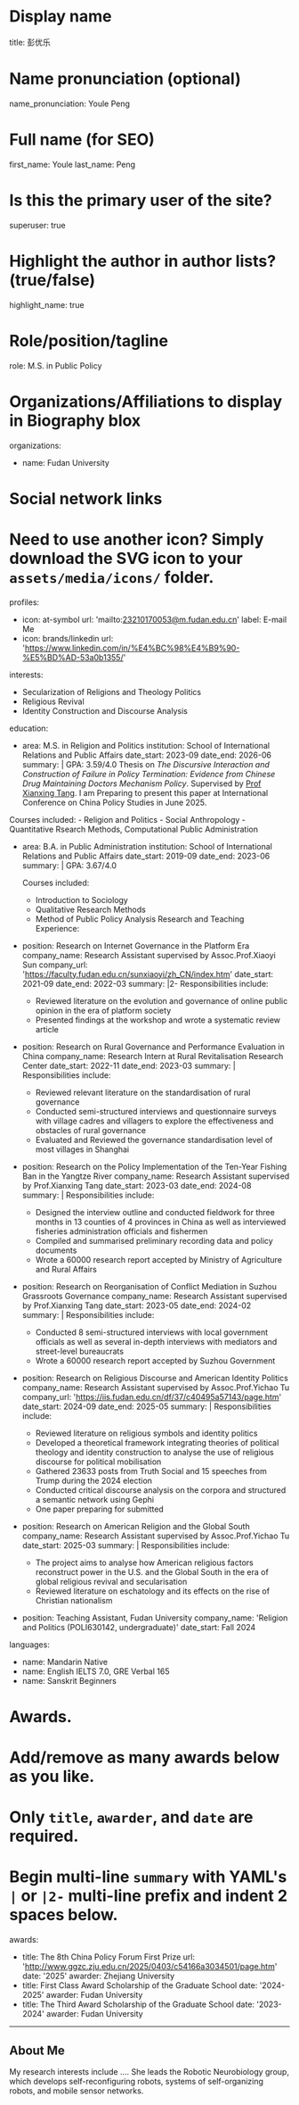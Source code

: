 
# Display name
title: 彭优乐

# Name pronunciation (optional)
name_pronunciation: Youle Peng

# Full name (for SEO)
first_name: Youle
last_name: Peng

# Is this the primary user of the site?
superuser: true

# Highlight the author in author lists? (true/false)
highlight_name: true

# Role/position/tagline
role: M.S. in Public Policy

# Organizations/Affiliations to display in Biography blox
organizations:
  - name: Fudan University
 
# Social network links
# Need to use another icon? Simply download the SVG icon to your `assets/media/icons/` folder.
profiles:
  - icon: at-symbol
    url: 'mailto:23210170053@m.fudan.edu.cn'
    label: E-mail Me
  - icon: brands/linkedin
    url: 'https://www.linkedin.com/in/%E4%BC%98%E4%B9%90-%E5%BD%AD-53a0b1355/'

interests:
  - Secularization of Religions and Theology Politics
  - Religious Revival
  - Identity Construction and Discourse Analysis

education:
  - area: M.S. in Religion and Politics
    institution: School of International Relations and Public Affairs
    date_start: 2023-09
    date_end: 2026-06
    summary: |
     GPA: 3.59/4.0
     Thesis on _The Discursive Interaction and Construction of Failure in Policy Termination: Evidence from Chinese Drug Maintaining Doctors Mechanism Policy_. Supervised by [Prof Xianxing Tang](https://faculty.fudan.edu.cn/tangxianxing/zh_CN/index.htm). I am Preparing to present this paper at International Conference on China Policy Studies in June 2025.

 Courses included:
      - Religion and Politics
      - Social Anthropology
      - Quantitative Rsearch Methods, Computational Public Administration

  - area: B.A. in Public Administration
    institution: School of International Relations and Public Affairs
    date_start: 2019-09
    date_end: 2023-06
    summary: |
      GPA: 3.67/4.0
      
      Courses included:
      - Introduction to Sociology
      - Qualitative Research Methods
      - Method of Public Policy Analysis
Research and Teaching Experience:
  - position: Research on Internet Governance in the Platform Era
    company_name: Research Assistant supervised by Assoc.Prof.Xiaoyi Sun
    company_url: 'https://faculty.fudan.edu.cn/sunxiaoyi/zh_CN/index.htm'
    date_start: 2021-09
    date_end: 2022-03
    summary: |2-
      Responsibilities include:
      - Reviewed literature on the evolution and governance of online public opinion in the era of platform society 
      - Presented findings at the workshop and wrote a systematic review article
  - position: Research on Rural Governance and Performance Evaluation in China
    company_name: Research Intern at Rural Revitalisation Research Center
    date_start: 2022-11
    date_end: 2023-03
    summary: |
      Responsibilities include:
      - Reviewed relevant literature on the standardisation of rural governance
      - Conducted semi-structured interviews and questionnaire surveys with village cadres and villagers to explore the effectiveness and obstacles of rural governance
      - Evaluated and Reviewed the governance standardisation level of most villages in Shanghai
 - position: Research on the Policy Implementation of the Ten-Year Fishing Ban in the Yangtze River
    company_name: Research Assistant supervised by Prof.Xianxing Tang
    date_start: 2023-03
    date_end: 2024-08
    summary: |
      Responsibilities include:
      - Designed the interview outline and conducted fieldwork for three months in 13 counties of 4 provinces in China as well as interviewed fisheries administration officials and fishermen
      - Compiled and summarised preliminary recording data and policy documents
      - Wrote a 60000 research report accepted by Ministry of Agriculture and Rural Affairs
 - position: Research on Reorganisation of Conflict Mediation in Suzhou Grassroots Governance
    company_name: Research Assistant supervised by Prof.Xianxing Tang
    date_start: 2023-05
    date_end: 2024-02
    summary: |
      Responsibilities include:
      - Conducted 8 semi-structured interviews with local government officials as well as several in-depth interviews with mediators and street-level bureaucrats
      - Wrote a 60000 research report accepted by Suzhou Government
 - position: Research on Religious Discourse and American Identity Politics
    company_name: Research Assistant supervised by Assoc.Prof.Yichao Tu
    company_url: 'https://iis.fudan.edu.cn/df/37/c40495a57143/page.htm'
    date_start: 2024-09
    date_end: 2025-05
    summary: |
      Responsibilities include:
      - Reviewed literature on religious symbols and identity politics
      - Developed a theoretical framework integrating theories of political theology and identity construction to analyse the use of religious discourse for political mobilisation
      - Gathered 23633 posts from Truth Social and 15 speeches from Trump during the 2024 election
      - Conducted critical discourse analysis on the corpora and structured a semantic network using Gephi
      - One paper preparing for submitted
 - position: Research on American Religion and the Global South
    company_name: Research Assistant supervised by Assoc.Prof.Yichao Tu
    date_start: 2025-03
    summary: |
      Responsibilities include:
      - The project aims to analyse how American religious factors reconstruct power in the U.S. and the Global South in the era of global religious revival and secularisation
      - Reviewed literature on eschatology and its effects on the rise of Christian nationalism
 - position: Teaching Assistant, Fudan University
    company_name: 'Religion and Politics (POLI630142, undergraduate)'
    date_start: Fall 2024
   
languages:
  - name: Mandarin Native
  - name: English IELTS 7.0, GRE Verbal 165
  - name: Sanskrit Beginners

# Awards.
#   Add/remove as many awards below as you like.
#   Only `title`, `awarder`, and `date` are required.
#   Begin multi-line `summary` with YAML's `|` or `|2-` multi-line prefix and indent 2 spaces below.
awards:
  - title: The 8th China Policy Forum First Prize
    url: 'http://www.ggzc.zju.edu.cn/2025/0403/c54166a3034501/page.htm'
    date: '2025'
    awarder: Zhejiang University
  - title: First Class Award Scholarship of the Graduate School
    date: '2024-2025'
    awarder: Fudan University
  - title: The Third Award Scholarship of the Graduate School
    date: '2023-2024'
    awarder: Fudan University
---

## About Me

My research interests include .... She leads the Robotic Neurobiology group, which develops self-reconfiguring robots, systems of self-organizing robots, and mobile sensor networks.
